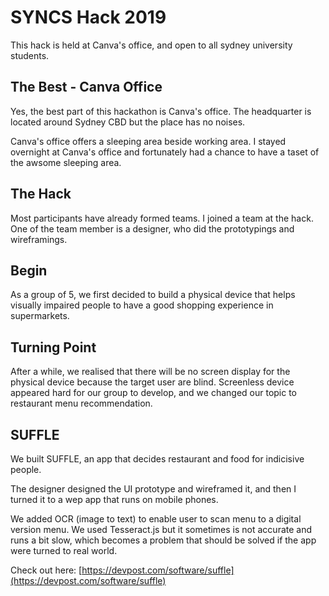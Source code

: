 # SYNCS Hack 2019

This hack is held at Canva's office, and open to all sydney university students.

## The Best - Canva Office

Yes, the best part of this hackathon is Canva's office. The headquarter is located around Sydney CBD but the place has no noises.

Canva's office offers a sleeping area beside working area. I stayed overnight at Canva's office and fortunately had a chance to have a taset of the awsome sleeping area.

## The Hack

Most participants have already formed teams. I joined a team at the hack. One of the team member is a designer, who did the prototypings and wireframings.

## Begin

As a group of 5, we first decided to build a physical device that helps visually impaired people to have a good shopping experience in supermarkets.

## Turning Point

After a while, we realised that there will be no screen display for the physical device because the target user are blind. Screenless device appeared hard for our group to develop, and we changed our topic to restaurant menu recommendation.

## SUFFLE

We built SUFFLE, an app that decides restaurant and food for indicisive people.

The designer designed the UI prototype and wireframed it, and then I turned it to a wep app that runs on mobile phones.

We added OCR (image to text) to enable user to scan menu to a digital version menu. We used Tesseract.js but it sometimes is not accurate and runs a bit slow, which becomes a problem that should be solved if the app were turned to real world.

Check out here: [https://devpost.com/software/suffle](https://devpost.com/software/suffle)

